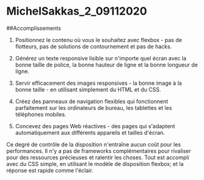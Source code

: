 # MichelSakkas_2_09112020

##Accomplissements

1. Positionnez le contenu où vous le souhaitez avec flexbox - pas de flotteurs, pas de solutions de contournement et pas de hacks.

2. Générez un texte responsive lisible sur n'importe quel écran avec la bonne taille de police, la bonne hauteur de ligne et la bonne longueur de ligne.

3. Servir efficacement des images responsives - la bonne image à la bonne taille - en utilisant simplement du HTML et du CSS.

4. Créez des panneaux de navigation flexibles qui fonctionnent parfaitement sur les ordinateurs de bureau, les tablettes et les téléphones mobiles.

5. Concevez des pages Web réactives - des pages qui s'adaptent automatiquement aux différents appareils et tailles d'écran.

Ce degré de contrôle de la disposition n'entraîne aucun coût pour les performances. Il n'y a pas de frameworks complémentaires 
pour rivaliser pour des ressources précieuses et ralentir les choses. Tout est accompli avec du CSS simple, en utilisant le modèle 
de disposition flexbox; et la réponse est rapide comme l'éclair.
